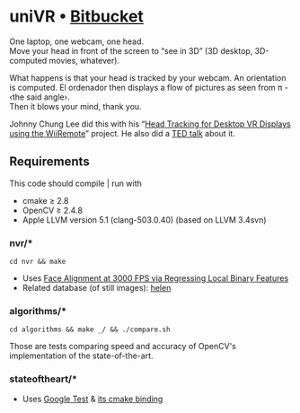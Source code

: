 # uniVR • [Bitbucket](https://bitbucket.org/fenollp/univr)

One laptop, one webcam, one head.  
Move your head in front of the screen to “see in 3D” (3D desktop, 3D-computed
movies, whatever).

What happens is that your head is tracked by your webcam. An
orientation is computed. El ordenador then displays a flow of pictures
as seen from π - ‹the said angle›.  
Then it blows your mind, thank you.

Johnny Chung Lee did this with his “[Head Tracking for Desktop VR Displays using the WiiRemote](http://www.youtube.com/watch?v=Jd3-eiid-Uw&t=2m30s)” project.
He also did a [TED talk](http://youtu.be/0H1zrLZwPjQ?t=3m41s) about it.

## Requirements
This code should compile | run with

* cmake ≥ 2.8
* OpenCV ≥ 2.4.8
* Apple LLVM version 5.1 (clang-503.0.40) (based on LLVM 3.4svn)


### nvr/*

`cd nvr && make`

* Uses [Face Alignment at 3000 FPS via Regressing Local Binary Features](http://research.microsoft.com/en-US/people/yichenw/cvpr14_facealignment.pdf)
* Related database (of still images): [helen](http://www.ifp.illinois.edu/~vuongle2/helen/)


### algorithms/*

`cd algorithms && make _/ && ./compare.sh`

Those are tests comparing speed and accuracy of OpenCV's implementation of the state-of-the-art.

### stateoftheart/*

* Uses [Google Test](https://code.google.com/p/googletest/) & [its cmake binding](https://github.com/snikulov/google-test-examples)
